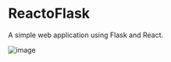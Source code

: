# ReactoFlask
A simple web application using Flask and React.



![image](https://user-images.githubusercontent.com/56304060/128574522-3557227d-c7b8-4889-881a-5d1f2727e661.png)

